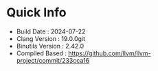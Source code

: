 # Quick Info
* Build Date : 2024-07-22
* Clang Version : 19.0.0git
* Binutils Version : 2.42.0
* Compiled Based : https://github.com/llvm/llvm-project/commit/233cca16
